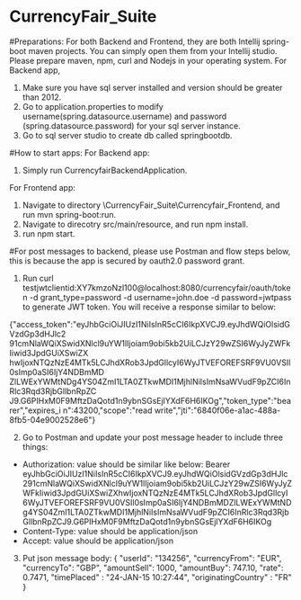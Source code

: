 # CurrencyFair_Suite

#Preparations:
For both Backend and Frontend, they are both Intellij spring-boot maven projects. You can simply open them from your Intellij studio.
Please prepare maven, npm, curl and Nodejs in your operating system.
For Backend app, 
  1) Make sure you have sql server installed and version should be greater than 2012. 
  2) Go to application.properties to modify username(spring.datasource.username) and password (spring.datasource.password) for your sql server instance. 
  3) Go to sql server studio to create db called springbootdb.

#How to start apps:
For Backend app:
1) Simply run CurrencyfairBackendApplication.
	
For Frontend app:
1) Navigate to directory \CurrencyFair_Suite\Currencyfair_Frontend, and run mvn spring-boot:run.
2) Navigate to direcotry src/main/resource, and run npm install. 
3) run npm start.

#For post messages to backend, please use Postman and flow steps below, this is because the app is secured by oauth2.0 password grant.
1) Run curl testjwtclientid:XY7kmzoNzl100@localhost:8080/currencyfair/oauth/token -d grant_type=password -d username=john.doe -d password=jwtpass to generate JWT token. You will receive a response similar to below:

{"access_token":"eyJhbGciOiJIUzI1NiIsInR5cCI6IkpXVCJ9.eyJhdWQiOlsidGVzdGp3dHJlc2
91cmNlaWQiXSwidXNlcl9uYW1lIjoiam9obi5kb2UiLCJzY29wZSI6WyJyZWFkIiwid3JpdGUiXSwiZX
hwIjoxNTQzNzE4MTk5LCJhdXRob3JpdGllcyI6WyJTVEFOREFSRF9VU0VSIl0sImp0aSI6IjY4NDBmMD
ZlLWExYWMtNDg4YS04ZmI1LTA0ZTkwMDI1MjhlNiIsImNsaWVudF9pZCI6InRlc3Rqd3RjbGllbnRpZC
J9.G6PIHxM0F9MftzDaQotd1n9ybnSGsEjlYXdF6H6IKOg","token_type":"bearer","expires_i
n":43200,"scope":"read write","jti":"6840f06e-a1ac-488a-8fb5-04e9002528e6"}

2) Go to Postman and update your post message header to include three things:
  - Authorization: value should be similar like below:
  Bearer eyJhbGciOiJIUzI1NiIsInR5cCI6IkpXVCJ9.eyJhdWQiOlsidGVzdGp3dHJlc291cmNlaWQiXSwidXNlcl9uYW1lIjoiam9obi5kb2UiLCJzY29wZSI6WyJyZWFkIiwid3JpdGUiXSwiZXhwIjoxNTQzNzE4MTk5LCJhdXRob3JpdGllcyI6WyJTVEFOREFSRF9VU0VSIl0sImp0aSI6IjY4NDBmMDZlLWExYWMtNDg4YS04ZmI1LTA0ZTkwMDI1MjhlNiIsImNsaWVudF9pZCI6InRlc3Rqd3RjbGllbnRpZCJ9.G6PIHxM0F9MftzDaQotd1n9ybnSGsEjlYXdF6H6IKOg
  - Content-Type: value should be application/json
  - Accept: value should be application/json
  
3) Put json message body:
  {
	"userId": "134256",
	"currencyFrom": "EUR",
	"currencyTo": "GBP",
	"amountSell": 1000,
	"amountBuy": 747.10,
	"rate": 0.7471,
	"timePlaced" : "24-JAN-15 10:27:44",
	"originatingCountry" : "FR"
}
  

